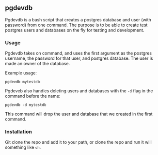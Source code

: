 ## pgdevdb

Pgdevdb is a bash script that creates a postgres database and user
(with password) from one command. The purpose is to be able to create
test postgres users and databases on the fly for testing and
development.

### Usage

Pgdevdb takes on command, and uses the first argument as the postgres
username, the password for that user, and postgres database. The user
is made an owner of the database.

Example usage:

    pgdevdb mytestdb

Pgdeveb also handles deleting users and databases with the `-d` flag
in the command before the name:

    pgdevdb -d mytestdb

This command will drop the user and database that we created in the
first command.

### Installation

Git clone the repo and add it to your path, or clone the repo and run
it will something like `sh`.
